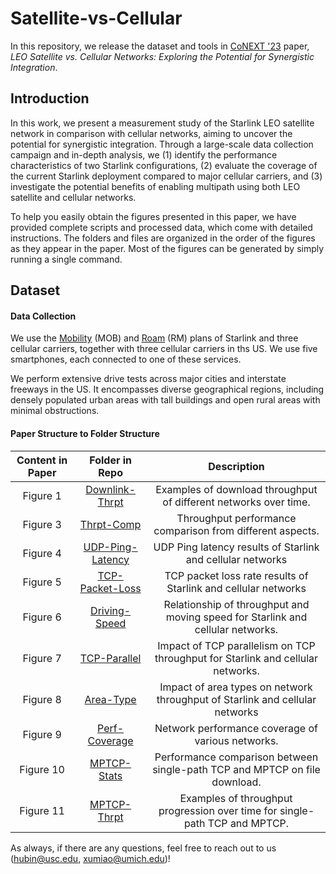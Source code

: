 # Satellite-vs-Cellular

In this repository, we release the dataset and tools in [CoNEXT '23](https://conferences2.sigcomm.org/co-next/2023/) paper, *LEO Satellite vs. Cellular Networks: Exploring the Potential for Synergistic Integration*.

## Introduction

In this work, we present a measurement study of the Starlink LEO satellite network in comparison with cellular networks, aiming to uncover the potential for synergistic integration. Through a large-scale data collection campaign and in-depth analysis, we (1) identify the performance characteristics of two Starlink configurations, (2) evaluate the coverage of the current Starlink deployment compared to major cellular carriers, and (3) investigate the potential benefits of enabling multipath using both LEO satellite and cellular networks.

To help you easily obtain the figures presented in this paper, we have provided complete scripts and processed data, which come with detailed instructions. The folders and files are organized in the order of the figures as they appear in the paper. Most of the figures can be generated by simply running a single command.

## Dataset

#### Data Collection

We use the [Mobility](https://www.starlink.com/mobility) (MOB) and [Roam](https://www.starlink.com/roam) (RM) plans of Starlink and three cellular carriers, together with three cellular carriers in ths US. We use five smartphones, each connected to one of these services.

We perform extensive drive tests across major cities and interstate freeways in the US. It encompasses diverse geographical regions, including densely populated urban areas with tall buildings and open rural areas with minimal obstructions.

#### Paper Structure to Folder Structure

| Content in Paper | Folder in Repo |  Description |
|:---:|:---:|:---:|
| Figure 1 | [Downlink-Thrpt](1-Downlink-Thrpt) | Examples of download throughput of different networks over time. |
| Figure 3 | [Thrpt-Comp](3-Thrpt-Comp) | Throughput performance comparison from different aspects. |
| Figure 4 | [UDP-Ping-Latency](4-UDP-Ping-Latency) | UDP Ping latency results of Starlink and cellular networks |
| Figure 5 | [TCP-Packet-Loss](5-TCP-Packet-Loss) | TCP packet loss rate results of Starlink and cellular networks |
| Figure 6 | [Driving-Speed](6-Driving-Speed) | Relationship of throughput and moving speed for Starlink and cellular networks. |
| Figure 7 | [TCP-Parallel](7-TCP-Parallel) | Impact of TCP parallelism on TCP throughput for Starlink and cellular networks. |
| Figure 8 | [Area-Type](8-Area-Type) | Impact of area types on network throughput of Starlink and cellular networks |
| Figure 9 | [Perf-Coverage](9-Perf-Coverage) | Network performance coverage of various networks. |
| Figure 10 | [MPTCP-Stats](10-MPTCP-Stats) | Performance comparison between single-path TCP and MPTCP on file download. |
| Figure 11 | [MPTCP-Thrpt](11-MPTCP-Thrpt) | Examples of throughput progression over time for single-path TCP and MPTCP. |

As always, if there are any questions, feel free to reach out to us (hubin@usc.edu, xumiao@umich.edu)!

